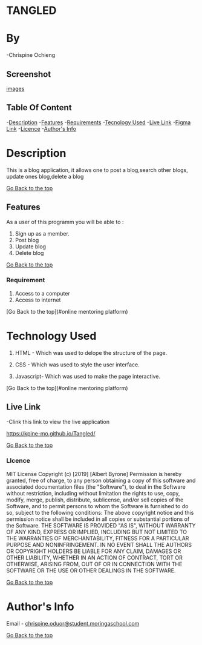# TANGLED

# By 
 -Chrispine Ochieng

## Screenshot
[images](/assets/images/Screenshot%20from%202022-06-24%2008-25-37.png)

## Table Of Content

-[Description](#description)
-[Features](#features)
-[Requirements](#requirements)
-[Tecnology Used](#technology-used)
-[Live Link](#live-link)
-[Figma Link](#figma-link)
-[Licence](#licence)
-[Author's Info](#author's-info)

# Description

<p>This is a blog application, it allows one to post a blog,search other blogs, update ones blog,delete a blog</p>

[Go Back to the top](#Tangled)

## Features

As a user of this programm you will be able to :

1. Sign up as a member.
2. Post blog
3. Update blog
4. Delete blog

[Go Back to the top](#Tangled)

### Requirement

1. Access to a computer
2. Access to internet

[Go Back to the top](#online mentoring platform)

# Technology Used
1. HTML - Which was used to delope the structure of the page.

2. CSS - Which was used to style the user interface.

3. Javascript- Which was used to make the page interactive.

[Go Back to the top](#online mentoring platform)

## Live Link
 -Clink this link to view the live application

https://kpine-mo.github.io/Tangled/

 [Go Back to the top](#Tangled)


 ### LIcence

 MIT License
Copyright (c) [2019] [Albert Byrone]
Permission is hereby granted, free of charge, to any person obtaining a copy
of this software and associated documentation files (the "Software"), to deal
in the Software without restriction, including without limitation the rights
to use, copy, modify, merge, publish, distribute, sublicense, and/or sell
copies of the Software, and to permit persons to whom the Software is
furnished to do so, subject to the following conditions:
The above copyright notice and this permission notice shall be included in all
copies or substantial portions of the Software.
THE SOFTWARE IS PROVIDED "AS IS", WITHOUT WARRANTY OF ANY KIND, EXPRESS OR
IMPLIED, INCLUDING BUT NOT LIMITED TO THE WARRANTIES OF MERCHANTABILITY,
FITNESS FOR A PARTICULAR PURPOSE AND NONINFRINGEMENT. IN NO EVENT SHALL THE
AUTHORS OR COPYRIGHT HOLDERS BE LIABLE FOR ANY CLAIM, DAMAGES OR OTHER
LIABILITY, WHETHER IN AN ACTION OF CONTRACT, TORT OR OTHERWISE, ARISING FROM,
OUT OF OR IN CONNECTION WITH THE SOFTWARE OR THE USE OR OTHER DEALINGS IN THE
SOFTWARE.

[Go Back to the top](#Tangled)


# Author's Info
Email - chrispine.oduor@student.moringaschool.com


[Go Back to the top](#Tangled)
